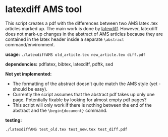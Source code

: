# latexdiff AMS tool

This script creates a pdf with the differences between two AMS latex
.tex articles marked up. The main work is done by
[latexdiff](https://github.com/ftilmann/latexdiff). However, latexdiff
does not mark-up changes in the abstract of AMS articles because they
are contained in the latex header inside a separate `\abstract`
command/environment.

**usage:** `./latexdiffAMS old_article.tex new_article.tex diff.pdf`

**dependencies:** pdflatex, bibtex, latexdiff, pdftk, sed

**Not yet implemented:**

- The formatting of the abstract doesn't quite match the AMS style
  (yet - should be easy).
- Currently the script assumes that the abstract pdf takes up only one
  page. Potentially fixable by looking for almost empty pdf pages?
- This script will only work if there is nothing between the end of
  the abstract and the `\begin{document}` command.

**testing:**

`./latexdiffAMS test_old.tex test_new.tex test_diff.pdf`

